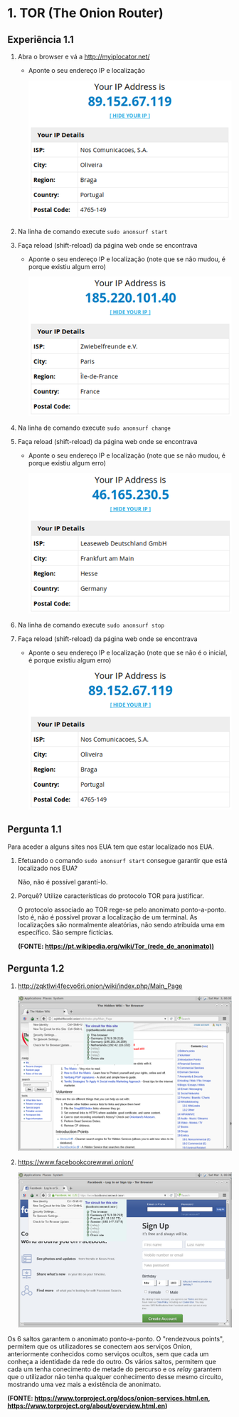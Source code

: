 # 1. TOR (The Onion Router)

## Experiência 1.1

1. Abra o browser e vá a http://myiplocator.net/

   - Aponte o seu endereço IP e localização

        ![alt text](imgs/1.png "IP inicial")


2. Na linha de comando execute ```sudo anonsurf start```

3. Faça reload (shift-reload) da página web onde se encontrava

    - Aponte o seu endereço IP e localização (note que se não mudou, é porque existiu algum erro)

        ![alt text](imgs/2.png "2º IP")


4. Na linha de comando execute ```sudo anonsurf change```

5. Faça reload (shift-reload) da página web onde se encontrava

    - Aponte o seu endereço IP e localização (note que se não mudou, é porque existiu algum erro)

        ![alt text](imgs/3.png "3º IP")


6. Na linha de comando execute ```sudo anonsurf stop```

7. Faça reload (shift-reload) da página web onde se encontrava

    - Aponte o seu endereço IP e localização (note que se não é o inicial, é porque existiu algum erro)

        ![alt text](imgs/4.png "IP final (igual ao inicial)")


## Pergunta 1.1

Para aceder a alguns sites nos EUA tem que estar localizado nos EUA.

1. Efetuando o comando ```sudo anonsurf start``` consegue garantir que está localizado nos EUA?

    Não, não é possível garantí-lo.

2. Porquê? Utilize características do protocolo TOR para justificar.

    O protocolo associado ao TOR rege-se pelo anonimato ponto-a-ponto. Isto é, não é possível provar a localização de um terminal. As localizações são normalmente aleatórias, não sendo atribuída uma em específico. São sempre fictícias.
    
    **(FONTE: https://pt.wikipedia.org/wiki/Tor_(rede_de_anonimato))**


## Pergunta 1.2

1. http://zqktlwi4fecvo6ri.onion/wiki/index.php/Main_Page

    ![alt text](imgs/5.png "Primeiro website")

2. https://www.facebookcorewwwi.onion/

    ![alt text](imgs/6.png "Segundo website")

Os 6 saltos garantem o anonimato ponto-a-ponto. O "rendezvous points", permitem que os utilizadores se conectem aos serviços Onion, anteriormente conhecidos como serviços ocultos, sem que cada um conheça a identidade da rede do outro.
Os vários saltos, permitem que cada um tenha conecimento de metade do percurso e os *relay* garantem que o utilizador não tenha qualquer conhecimento desse mesmo circuito, mostrando uma vez mais a existência de anonimato.

**(FONTE: https://www.torproject.org/docs/onion-services.html.en, https://www.torproject.org/about/overview.html.en)**
